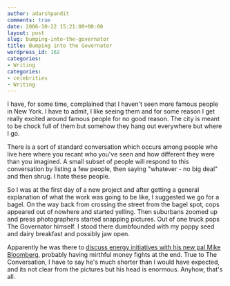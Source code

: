 ```yaml
---
author: adarshpandit
comments: true
date: 2006-10-22 15:21:00+00:00
layout: post
slug: bumping-into-the-governator
title: Bumping into the Governator
wordpress_id: 162
categories:
- Writing
categories:
- celebrities
- Writing
---
```


I have, for some time, complained that I haven't seen more famous people in New York. I have to admit, I like seeing them and for some reason I get really excited around famous people for no good reason. The city is meant to be chock full of them but somehow they hang out everywhere but where I go.

There is a sort of standard conversation which occurs among people who live here where you recant who you've seen and how different they were than you imagined. A small subset of people will respond to this conversation by listing a few people, then saying "whatever - no big deal" and then shrug. I hate these people.

So I was at the first day of a new project and after getting a general explanation of what the work was going to be like, I suggested we go for a bagel. On the way back from crossing the street from the bagel spot, cops appeared out of nowhere and started yelling. Then suburbans zoomed up and press photographers started snapping pictures. Out of one truck pops The Governator himself. I stood there dumbfounded with my poppy seed and dairy breakfast and possibly jaw open.

Apparently he was there to [discuss energy initiatives with his new pal Mike Bloomberg](http://www.nytimes.com/2006/10/17/nyregion/17arnold.html?_r=1&oref=slogin), probably having mirthful money fights at the end. True to The Conversation, I have to say he's much shorter than I would have expected, and its not clear from the pictures but his head is enormous. Anyhow, that's all.
